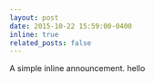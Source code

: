 ```yaml
---
layout: post
date: 2015-10-22 15:59:00-0400
inline: true
related_posts: false
---
```


A simple inline announcement. hello
